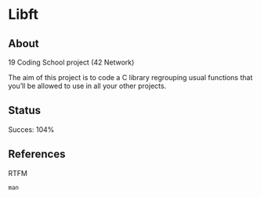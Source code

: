 # Libft

## About

19 Coding School project (42 Network)

The aim of this project is to code a C library regrouping usual functions that
you’ll be allowed to use in all your other projects.

## Status

Succes: 104%

## References

RTFM
```
man
```

